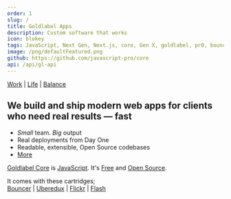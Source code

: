 ```yaml
---
order: 1
slug: /
title: Goldlabel Apps
description: Custom software that works
icon: blokey
tags: JavaScript, Next Gen, Next.js, core, Gen X, goldlabel, pr0, bouncer, AI Prompt Engineering, ChatGPT, OpenAI, Singularity, Frontend, Vanilla JS, TypeScript, React, Angular, Vue, Material UI, MUI, Flash, Server Side JavaScript, Node, Gatsby, NextJS, Headless CMS
image: /png/defaultFeatured.png
github: https://github.com/javascript-pro/core
api: /api/gl-api
---
```


[Work](/work) | [Life](/life) | [Balance](/balance)

## We build and ship modern web apps for clients who need real results — fast

- _Small_ team. _Big_ output
- Real deployments from Day One
- Readable, extensible, Open Source codebases
- [More](/work/company)

[Goldlabel Core](/free/core) is [JavaScript](/work/javascript). It's [Free](/free) and [Open Source](/free/open-source).

It comes with these cartridges;  
[Bouncer](/free/bouncer) | [Uberedux](/free/uberedux) | [Flickr](/balance/flickr) | [Flash](/free/flash)
